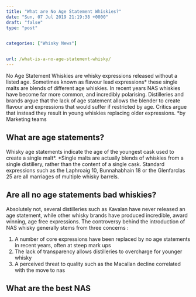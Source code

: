 ```yaml
---
title: "What are No Age Statement Whiskies?"
date: "Sun, 07 Jul 2019 21:19:38 +0000"
draft: "false"
type: "post"


categories: ["Whisky News"]


url: /what-is-a-no-age-statement-whisky/
---
```


No Age Statement Whiskies are whisky expressions released without a listed age. Sometimes known as flavour lead expressions* these single malts are blends of different age whiskies.
In recent years NAS whiskies have become far more common, and incredibly polarising. Distilleries and brands argue that the lack of age statement allows the blender to create flavour and expressions that would suffer if restricted by age. Critics argue that instead they result in young whiskies replacing older expressions.
*by Marketing teams
<h2>What are age statements?</h2>
Whisky age statements indicate the age of the youngest cask used to create a single malt*.
*Single malts are actually blends of whiskies from a single distillery, rather than the content of a single cask. Standard expressions such as the Laphroaig 10, Bunnahabhain 18 or the Glenfarclas 25 are all marriages of multiple whisky barrels.
<h2>Are all no age statements bad whiskies?</h2>
Absolutely not, several distilleries such as Kavalan have never released an age statement, while other whisky brands have produced incredible, award winning, age free expressions.
The controversy behind the introduction of NAS whisky generally stems from three concerns :
<ol>
	<li>A number of core expressions have been replaced by no age statements in recent years, often at steep mark ups</li>
	<li>The lack of transparency allows distilleries to overcharge for younger whisky</li>
	<li>A perceived threat to quality such as the  Macallan decline correlated with the move to nas</li>
</ol>
<h2>What are the best NAS</h2>
